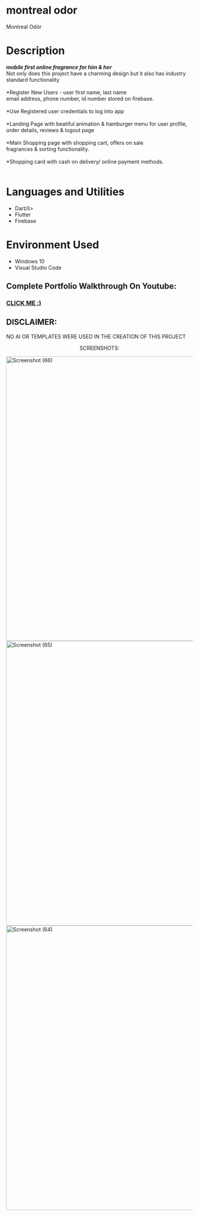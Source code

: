 # montreal odor
Montreal Odör
<h1>Description</h1>
<p><em> <strong>mobile first online fragrance for him & her<br/></em></strong>
Not only does this project have a charming design but it also has industry standard functionality <br/><br/>
*Register New Users - user first name, last name <br/>
 email address, phone number, id number stored on firebase. <br/><br/>
*Use Registered user credentials to log into app<br/><br/>
*Landing Page with beatiful animation & hamburger menu for user profile,<br/>
order details, reviews & logout page<br/><br/>
*Main Shopping page with shopping cart, offers on sale<br/>
fragrances & sorting functionality.<br/><br/>
*Shopping card with cash on delivery/ online payment methods.<br/><br/>
  
<h1>Languages and Utilities</h1>
<ul>
  <li>Dart/li>
  <li>Flutter</li>
  <li>Firebase</li>
</ul>
<h1>Environment Used</h1>
<ul>
  <li>Windows 10</li>
  <li>Visual Studio Code</li>
</ul>
<h2>Complete Portfolio Walkthrough On Youtube:</h2>
<h3 font-size="30px"><a href="https://youtu.be/_rxXGFvCNhY">CLICK ME :)</a></h3>

<h2>DISCLAIMER: </h2>
<p>NO AI OR TEMPLATES WERE USED IN THE CREATION OF THIS PROJECT</p>
<p align="center"> SCREENSHOTS: </p>

<img width="1366" height="768" alt="Screenshot (66)" src="https://github.com/user-attachments/assets/98b5b029-dddd-474e-b201-eaada9e751af" />
<img width="1366" height="768" alt="Screenshot (65)" src="https://github.com/user-attachments/assets/020c993f-0ff2-42a3-996b-4ec3cb6a41a6" />
<img width="1366" height="768" alt="Screenshot (64)" src="https://github.com/user-attachments/assets/fbba9943-fe42-481e-907e-d7b0f9453951" />
